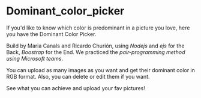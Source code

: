 # Dominant_color_picker


If you'd like to know which color is predominant in a picture you love, here you have the Dominant Color Picker.

Build by Maria Canals and Ricardo Churión, using *Nodejs* and *ejs* for the Back, *Boostrap* for the End. We practiced the *pair-programming method using Microsoft teams*. 

You can upload as many images as you want and get their dominant color in RGB format.
Also, you can delete or edit them if you want.

See what you can achieve and upload your fav pictures! 
